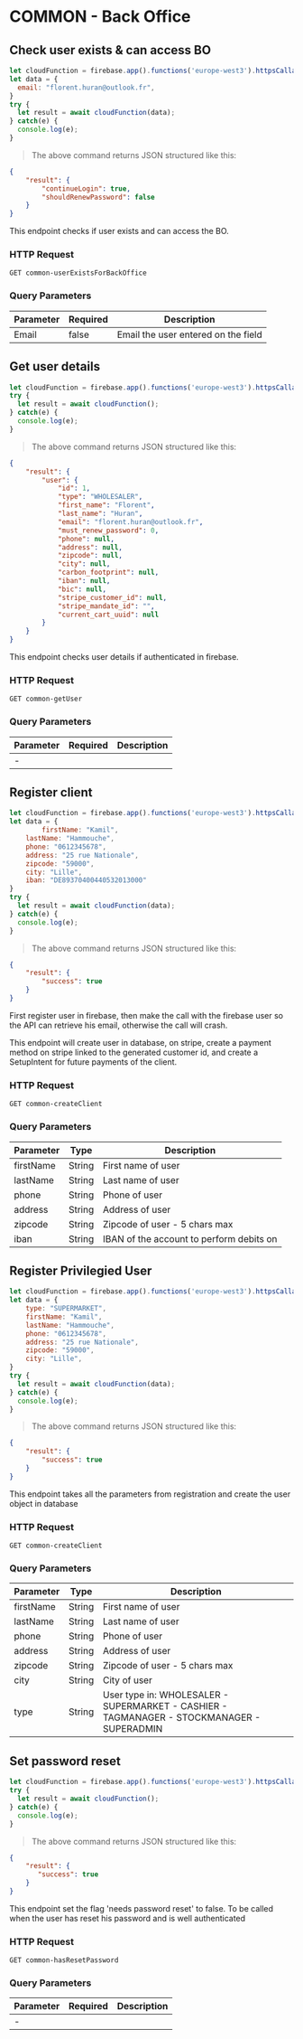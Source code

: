 # COMMON - Back Office

## Check user exists & can access BO

```javascript
let cloudFunction = firebase.app().functions('europe-west3').httpsCallable('common-userExistsForBackOffice');
let data = {
  email: "florent.huran@outlook.fr",
}
try {
  let result = await cloudFunction(data);
} catch(e) {
  console.log(e);
}
```

> The above command returns JSON structured like this:

```json
{
    "result": {
        "continueLogin": true,
        "shouldRenewPassword": false
    }
}
```

This endpoint checks if user exists and can access the BO.

### HTTP Request

`GET common-userExistsForBackOffice`

### Query Parameters

| Parameter | Required | Description                         |
| --------- | -------- | ----------------------------------- |
| Email     | false    | Email the user entered on the field |



## Get user details

```javascript
let cloudFunction = firebase.app().functions('europe-west3').httpsCallable('common-getUser');
try {
  let result = await cloudFunction();
} catch(e) {
  console.log(e);
}
```

> The above command returns JSON structured like this:

```json
{
    "result": {
        "user": {
            "id": 1,
            "type": "WHOLESALER",
            "first_name": "Florent",
            "last_name": "Huran",
            "email": "florent.huran@outlook.fr",
            "must_renew_password": 0,
            "phone": null,
            "address": null,
            "zipcode": null,
            "city": null,
            "carbon_footprint": null,
            "iban": null,
            "bic": null,
            "stripe_customer_id": null,
            "stripe_mandate_id": "",
            "current_cart_uuid": null
        }
    }
}
```

This endpoint checks user details if authenticated in firebase.

### HTTP Request

`GET common-getUser`

### Query Parameters

| Parameter | Required | Description |
| --------- | -------- | ----------- |
| -         |          |             |



## Register client

```javascript
let cloudFunction = firebase.app().functions('europe-west3').httpsCallable('common-createClient');
let data = {
		firstName: "Kamil",
    lastName: "Hammouche",
    phone: "0612345678",
    address: "25 rue Nationale",
    zipcode: "59000",
    city: "Lille",
  	iban: "DE89370400440532013000"
}
try {
  let result = await cloudFunction(data);
} catch(e) {
  console.log(e);
}
```

> The above command returns JSON structured like this:

```json
{
    "result": {
        "success": true
    }
}
```

First register user in firebase, then make the call with the firebase user so the API can retrieve his email, otherwise the call will crash.

This endpoint will create user in database, on stripe, create a payment method on stripe linked to the generated customer id, and create a SetupIntent for future payments of the client.

### HTTP Request

`GET common-createClient`

### Query Parameters

| Parameter | Type   | Description                              |
| --------- | ------ | ---------------------------------------- |
| firstName | String | First name of user                       |
| lastName  | String | Last name of user                        |
| phone     | String | Phone of user                            |
| address   | String | Address of user                          |
| zipcode   | String | Zipcode of user - 5 chars max            |
| iban      | String | IBAN of the account to perform debits on |



## Register Privilegied User

```javascript
let cloudFunction = firebase.app().functions('europe-west3').httpsCallable('common-createElevatedUser');
let data = {
    type: "SUPERMARKET",
    firstName: "Kamil",
    lastName: "Hammouche",
    phone: "0612345678",
    address: "25 rue Nationale",
    zipcode: "59000",
    city: "Lille",
}
try {
  let result = await cloudFunction(data);
} catch(e) {
  console.log(e);
}
```

> The above command returns JSON structured like this:

```json
{
    "result": {
        "success": true
    }
}
```

This endpoint takes all the parameters from registration and create the user object in database

### HTTP Request

`GET common-createClient`

### Query Parameters

| Parameter | Type   | Description                                                  |
| --------- | ------ | ------------------------------------------------------------ |
| firstName | String | First name of user                                           |
| lastName  | String | Last name of user                                            |
| phone     | String | Phone of user                                                |
| address   | String | Address of user                                              |
| zipcode   | String | Zipcode of user - 5 chars max                                |
| city      | String | City of user                                                 |
| type      | String | User type in: WHOLESALER - SUPERMARKET - CASHIER - TAGMANAGER - STOCKMANAGER - SUPERADMIN |



## Set password reset

```javascript
let cloudFunction = firebase.app().functions('europe-west3').httpsCallable('common-hasResetPassword');
try {
  let result = await cloudFunction();
} catch(e) {
  console.log(e);
}
```

> The above command returns JSON structured like this:

```json
{
    "result": {
       "success": true
    }
}
```

This endpoint set the flag 'needs password reset' to false. To be called when the user has reset his password and is well authenticated

### HTTP Request

`GET common-hasResetPassword`

### Query Parameters

| Parameter | Required | Description |
| --------- | -------- | ----------- |
| -         |          |             |

